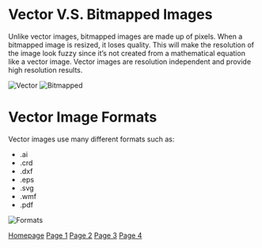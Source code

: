 # Vector V.S. Bitmapped Images

Unlike vector images, bitmapped images are made up of pixels. When a bitmapped image is resized, it loses quality. This will make the resolution of the image look fuzzy since it’s not created from a mathematical equation like a vector image. Vector images are resolution independent and provide high resolution results.   

![Vector](https://www.shutterstock.com/blog/wp-content/uploads/sites/5/2018/06/Vector-Files_File-Formats.jpg)
![Bitmapped](https://user-images.githubusercontent.com/89413296/145123363-8fc09825-e561-4618-a93a-8eb3c1f260e9.PNG)



# Vector Image Formats 

Vector images use many different formats such as:

* .ai
* .crd
* .dxf
* .eps
* .svg
* .wmf
* .pdf

![Formats](https://www.shutterstock.com/blog/wp-content/uploads/sites/5/2018/06/Vector-Files_File-Formats.jpg) 

[Homepage](README.md) [Page 1](page1.md) [Page 2](page2.md) [Page 3](page3.md) [Page 4](page4.md)
